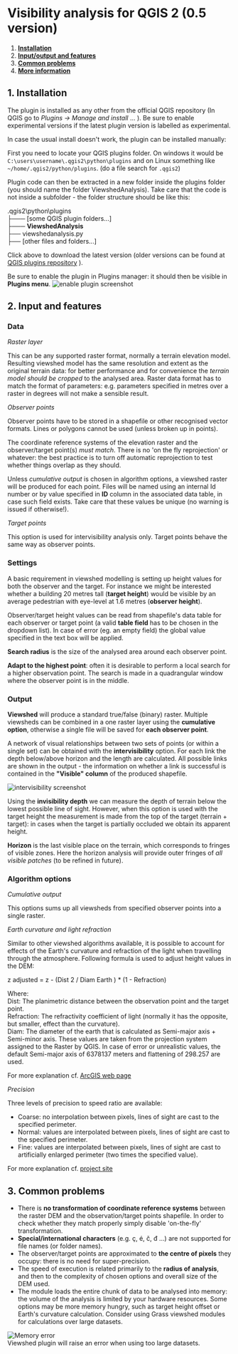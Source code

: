# Visibility analysis for QGIS 2 (0.5 version)

1.  **[Installation](#1a)**
2.  **[Input/output and features](#1)**
3.  **[Common problems](#3)**
4.  **[More information](#4)**

1\. Installation
----------------

The plugin is installed as any other from the official QGIS repository (In QGIS go to _Plugins -> Manage and install_ ... ). Be sure to enable experimental versions if the latest plugin version is labelled as experimental.

In case the usual install doesn't work, the plugin can be installed manually:

First you need to locate your QGIS plugins folder. On windows it would be `C:\users\username\.qgis2\python\plugins` and on Linux something like `~/home/.qgis2/python/plugins`. (do a file search for `.qgis2`)

Plugin code can then be extracted in a new folder inside the plugins folder (you should name the folder ViewshedAnalysis). Take care that the code is not inside a subfolder - the folder structure should be like this:

.qgis2\\python\\plugins  
├─── \[some QGIS plugin folders...\]  
├─── **ViewshedAnalysis**  
       ├── viewshedanalysis.py  
       ├── \[other files and folders...\]  

Click above to download the latest version (older versions can be found at [QGIS plugins repository](https://plugins.qgis.org/plugins/ViewshedAnalysis/) ).

Be sure to enable the plugin in Plugins manager: it should then be visible in **Plugins menu**. ![enable plugin screenshot](images/enable_plugin.jpg)

2\. Input and features
----------------------

### Data

_Raster layer_

This can be any supported raster format, normally a terrain elevation model. Resulting viewshed model has the same resolution and extent as the original terrain data: for better performance and for convenience the _terrain model should be cropped_ to the analysed area. Raster data format has to match the format of parameters: e.g. parameters specified in metres over a raster in degrees will not make a sensible result.

_Observer points_

Observer points have to be stored in a shapefile or other recognised vector formats. Lines or polygons cannot be used (unless broken up in points).

The coordinate reference systems of the elevation raster and the observer/target point(s) _must match_. There is no 'on the fly reprojection' or whatever: the best practice is to turn off automatic reprojection to test whether things overlap as they should.

Unless _cumulative output_ is chosen in algorithm options, a viewshed raster will be produced for each point. Files will be named using an internal Id number or by value specified in **ID** column in the associated data table, in case such field exists. Take care that these values be unique (no warning is issued if otherwise!).

_Target points_

This option is used for intervisibility analysis only. Target points behave the same way as observer points.

### Settings

A basic requirement in viewshed modelling is setting up height values for both the observer and the target. For instance we might be interested whether a building 20 metres tall (**target height**) would be visible by an average pedestrian with eye-level at 1.6 metres (**observer height**).

Observer/target height values can be read from shapefile's data table for each observer or target point (a valid **table field** has to be chosen in the dropdown list). In case of error (eg. an empty field) the global value specified in the text box will be applied.

**Search radius** is the size of the analysed area around each observer point.

**Adapt to the highest point**: often it is desirable to perform a local search for a higher observation point. The search is made in a quadrangular window where the observer point is in the middle.

### Output

**Viewshed** will produce a standard true/false (binary) raster. Multiple viewsheds can be combined in a one raster layer using the **cumulative option**, otherwise a single file will be saved for **each observer point**.

A network of visual relationships between two sets of points (or within a single set) can be obtained with the **intervisibility** option. For each link the depth below/above horizon and the length are calculated. All possible links are shown in the output - the information on whether a link is successful is contained in the **"Visible" column** of the produced shapefile.

![intervisibility screenshot](images/intervisibility.jpg)

Using the **invisibility depth** we can measure the depth of terrain below the lowest possible line of sight. However, when this option is used with the target height the measurement is made from the top of the target (terrain + target): in cases when the target is partially occluded we obtain its apparent height.

**Horizon** is the last visible place on the terrain, which corresponds to fringes of visible zones. Here the horizon analysis will provide outer fringes of _all visible patches_ (to be refined in future).

### Algorithm options

_Cumulative output_

This options sums up all viewsheds from specified observer points into a single raster.

_Earth curvature and light refraction_

Similar to other viewshed algorithms available, it is possible to account for effects of the Earth's curvature and refraction of the light when travelling through the atmosphere. Following formula is used to adjust height values in the DEM:

z adjusted = z - (Dist 2 / Diam Earth ) \* (1 - Refraction)

Where:  
Dist: The planimetric distance between the observation point and the target point.  
Refraction: The refractivity coefficient of light (normally it has the opposite, but smaller, effect than the curvature).  
Diam: The diameter of the earth that is calculated as Semi-major axis + Semi-minor axis. These values are taken from the projection system assigned to the Raster by QGIS. In case of error or unrealistic values, the default Semi-major axis of 6378137 meters and flattening of 298.257 are used.

For more explanation cf. [ArcGIS web page](http://webhelp.esri.com/arcgisdesktop/9.3/index.cfm?TopicName=How%20Visibility%20works)

_Precision_

Three levels of precision to speed ratio are available:  

*   Coarse: no interpolation between pixels, lines of sight are cast to the specified perimeter.
*   Normal: values are interpolated between pixels, lines of sight are cast to the specified perimeter.
*   Fine: values are interpolated between pixels, lines of sight are cast to artificially enlarged perimeter (two times the specified value).

For more explanation cf. [project site](http://zoran-cuckovic.from.hr/landscape-analysis/visibility)

3\. Common problems
-------------------

*   There is **no transformation of coordinate reference systems** between the raster DEM and the observation/target points shapefile. In order to check whether they match properly simply disable 'on-the-fly' transformation.
*   **Special/international characters** (e.g. ç, é, č, đ ...) are not supported for file names (or folder names).
*   The observer/target points are approximated to **the centre of pixels** they occupy: there is no need for super-precision.
*   The speed of execution is related primarily to the **radius of analysis**, and then to the complexity of chosen options and overall size of the DEM used.
*   The module loads the entire chunk of data to be analysed into memory: the volume of the analysis is limited by your hardware resources. Some options may be more memory hungry, such as target height offset or Earth's curvature calculation. Consider using Grass viewshed modules for calculations over large datasets.

![Memory error](images/memory_error.png)  
Viewshed plugin will raise an error when using too large datasets.
